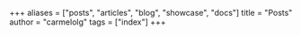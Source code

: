 +++
aliases = ["posts", "articles", "blog", "showcase", "docs"]
title = "Posts"
author = "carmelolg"
tags = ["index"]
+++
